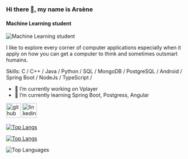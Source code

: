 ### Hi there 👋, my name is Arsène
#### Machine Learning student
![Machine Learning student](https://media.licdn.com/dms/image/v2/D4E16AQEQ6iBv2gd_Kw/profile-displaybackgroundimage-shrink_350_1400/profile-displaybackgroundimage-shrink_350_1400/0/1726466527320?e=1738195200&v=beta&t=SVQaP7mSTaBKBLzPP9fg1QtkeuXOVPdQTSfth502s6E)

I like to explore every corner of computer applications especially when it apply on how you can get a computer to think and sometimes outsmart humains.

Skills: C / C++ / Java / Python / SQL / MongoDB / PostgreSQL / Android / Spring Boot / NodeJs / TypeScript /

- 🔭 I’m currently working on Vplayer 
- 🌱 I’m currently learning Spring Boot, Postgress, Angular 


[<img src='https://cdn.jsdelivr.net/npm/simple-icons@3.0.1/icons/github.svg' alt='github' height='40'>](https://github.com/ArseneGiriteka)  [<img src='https://cdn.jsdelivr.net/npm/simple-icons@3.0.1/icons/linkedin.svg' alt='linkedin' height='40'>](https://www.linkedin.com/in/giriteka-arsene-554189254)  

[![Top Langs](https://github-readme-stats.vercel.app/api/top-langs/?username=https://github.com/ArseneGiriteka)](https://github.com/anuraghazra/github-readme-stats)



[![Top Langs](https://github-readme-stats.vercel.app/api/top-langs/?username=https://github.com/ArseneGiriteka)](https://github.com/anuraghazra/ArseneGiriteka)


![Top Languages](https://github-readme-stats.vercel.app/api/top-langs/?username=ArseneGiriteka&layout=compact&theme=radical)
